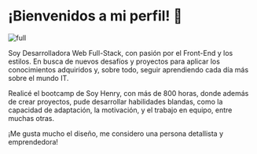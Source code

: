 # ¡Bienvenidos a mi perfil! 👋
![full](https://user-images.githubusercontent.com/85120526/142794687-cd2e496a-760d-4f32-b08e-0608239afced.png)

Soy Desarrolladora Web Full-Stack, con pasión por el Front-End y los estilos.
En busca de nuevos desafíos y proyectos para aplicar los conocimientos adquiridos y, sobre todo, seguir
aprendiendo cada día más sobre el mundo IT.

Realicé el bootcamp de Soy Henry, con más de 800 horas, donde además de crear proyectos,
pude desarrollar habilidades blandas, como la capacidad de adaptación, la motivación, y el trabajo en equipo, entre muchas otras.

¡Me gusta mucho el diseño, me considero una persona detallista y emprendedora!
